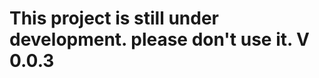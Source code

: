 # This project is still under development. please don't use it. V 0.0.3

<!-- # khamba


> This readme is automatically generated by [create-ink-app](https://github.com/vadimdemedes/create-ink-app)

## Install

```bash
$ npm install --global khamba
```

## CLI

```
$ khamba --help

  Usage
    $ khamba

  Options
    --name  Your name

  Examples
    $ khamba --name=Jane
    Hello, Jane
``` -->
